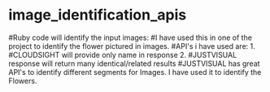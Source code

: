 # image_identification_apis

#Ruby code will identify the input images:
#I have used this in one of the project to identify the flower pictured in images.
#API's i have used are: 1. #CLOUDSIGHT will provide only name in response 2. #JUSTVISUAL response will return many identical/related results
#JUSTVISUAL has great API's to identify different segments for Images. I have used it to identify the Flowers.
	
